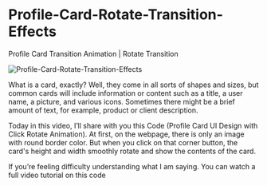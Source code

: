 # Profile-Card-Rotate-Transition-Effects
Profile Card Transition Animation | Rotate Transition

![Profile-Card-Rotate-Transition-Effects](https://user-images.githubusercontent.com/82109268/129260054-fae62e63-ddff-4b91-9eba-8b9a778bcdbc.jpg)


What is a card, exactly? Well, they come in all sorts of shapes and sizes, but common cards will include information or content such as a title, a user name, a picture, and various icons. Sometimes there might be a brief amount of text, for example, product or client description.

Today in this video, I’ll share with you this Code (Profile Card UI Design with Click Rotate Animation). At first, on the webpage,  there is only an image with round border color. But when you click on that corner button, the card's height and width smoothly rotate and show the contents of the card. 

If you’re feeling difficulty understanding what I am saying. You can watch a full video tutorial on this code

